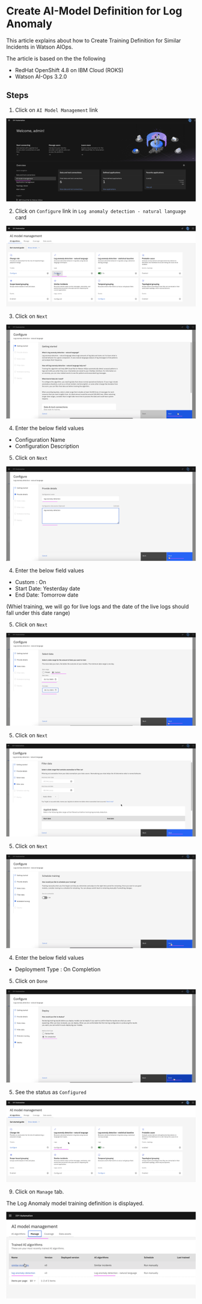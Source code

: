 # Create AI-Model Definition for Log Anomaly

This article explains about how to Create Training Definition for Similar Incidents in Watson AIOps.

The article is based on the the following

- RedHat OpenShift 4.8 on IBM Cloud (ROKS)
- Watson AI-Ops 3.2.0


## Steps

1. Click on `AI Model Management` link

<img src="images/image-00001.png">

2. Click on `Configure` link in `Log anomaly detection - natural language` card

<img src="images/image-00002.png">

3. Click on `Next` 

<img src="images/image-00003.png">

4. Enter the below field values

- Configuration Name 
- Configuration Description 

5. Click on `Next` 

<img src="images/image-00004.png">

4. Enter the below field values

- Custom : On
- Start Date: Yesterday date
- End Date: Tomorrow date

(Whiel training, we will go for live logs and the date of the live logs should fall under this date range)

5. Click on `Next` 

<img src="images/image-00005.png">

5. Click on `Next` 

<img src="images/image-00006.png">

5. Click on `Next` 

<img src="images/image-00007.png">

4. Enter the below field values

- Deployment Type : On Completion

5. Click on `Done` 

<img src="images/image-00008.png">

5. See the status as `Configured` 

<img src="images/image-00009.png">

9. Click on `Manage` tab.

The Log Anomaly model training definition is displayed.

<img src="images/image-00010.png">

